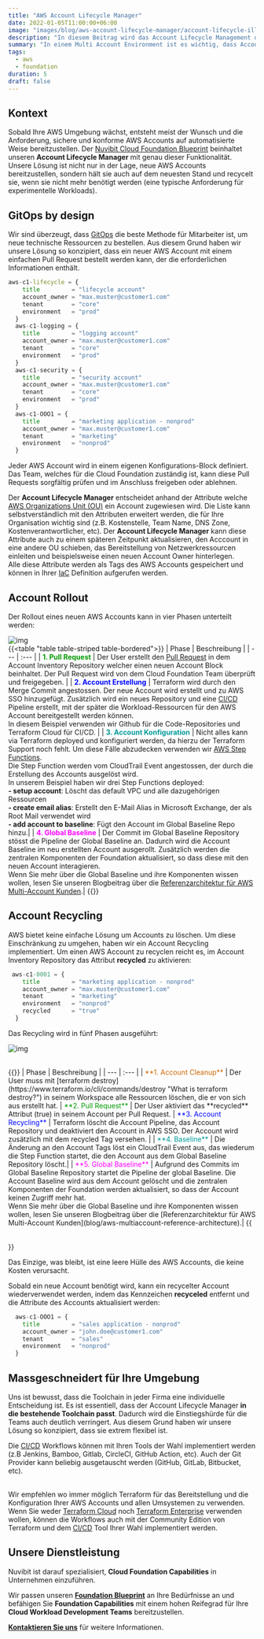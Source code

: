 ```yaml
---
title: "AWS Account Lifecycle Manager"
date: 2022-01-05T11:00:00+06:00
image: "images/blog/aws-account-lifecycle-manager/account-lifecycle-illustration.png"
description: "In diesem Beitrag wird das Account Lifecycle Management des Nuvibit Foundation Blueprint erklärt."
summary: "In einem Multi Account Environment ist es wichtig, dass Accounts automatisiert erstellt, mit einer Baseline versehen, verwaltet und recycled werden können. In diesem Blog Beitrag wird unsere Lifecycle Management Lösung für AWS Accounts des Nuvibit Foundation Blueprints erklärt mit genau dieser Funktionalität."
tags:
  - aws
  - foundation
duration: 5
draft: false
---
```

## Kontext
Sobald Ihre AWS Umgebung wächst, entsteht meist der Wunsch und die Anforderung, sichere und konforme AWS Accounts auf automatisierte Weise bereitzustellen.
Der [Nuvibit Cloud Foundation Blueprint](products/foundation-blueprint) beinhaltet unseren **Account Lifecycle Manager** mit genau dieser Funktionalität. Unsere Lösung ist nicht nur in der Lage, neue AWS Accounts bereitzustellen, sondern hält sie auch auf dem neuesten Stand und recycelt sie, wenn sie nicht mehr benötigt werden (eine typische Anforderung für experimentelle Workloads).

## GitOps by design
Wir sind überzeugt, dass [GitOps](faq/#gitops 'What is GitOps?') die beste Methode für Mitarbeiter ist, um neue technische Ressourcen zu bestellen.
Aus diesem Grund haben wir unsere Lösung so konzipiert, dass ein neuer AWS Account mit einem einfachen Pull Request bestellt werden kann, der die erforderlichen Informationen enthält.

```terraform {linenos=table,hl_lines=[],linenostart=50}
aws-c1-lifecycle = {
    title         = "lifecycle account"
    account_owner = "max.muster@customer1.com"
    tenant        = "core"
    environment   = "prod"
  }
  aws-c1-logging = {
    title         = "logging account"
    account_owner = "max.muster@customer1.com"
    tenant        = "core"
    environment   = "prod"
  }
  aws-c1-security = {
    title         = "security account"
    account_owner = "max.muster@customer1.com"
    tenant        = "core"
    environment   = "prod"
  }
  aws-c1-OOO1 = {
    title         = "marketing application - nonprod"
    account_owner = "max.muster@customer1.com"
    tenant        = "marketing"
    environment   = "nonprod"
  }
```

Jeder AWS Account wird in einem eigenen Konfigurations-Block definiert.
Das Team, welches für die Cloud Foundation zuständig ist, kann diese Pull Requests sorgfältig prüfen und im Anschluss freigeben oder ablehnen.

Der **Account Lifecycle Manager** entscheidet anhand der Attribute welche [AWS Organizations Unit (OU)](https://docs.aws.amazon.com/organizations/latest/userguide/orgs_manage_ous.html) ein Account zugewiesen wird. 
Die Liste kann selbstverständlich mit den Attributen erweitert werden, die für Ihre Organisation wichtig sind (z.B. Kostenstelle, Team Name, DNS Zone, Kostenverantwortlicher, etc). 
Der **Account Lifecycle Manager** kann diese Attribute auch zu einem späteren Zeitpunkt aktualisieren, den Acccount in eine andere OU schieben, das Bereitstellung von Netzwerkressourcen einleiten und beispielsweise einen neuen Account Owner hinterlegen.<br/>
Alle diese Attribute werden als Tags des AWS Accounts gespeichert und können in Ihrer [IaC](faq/#iac 'What is Infrastructure as Code?') Definition aufgerufen werden.

## Account Rollout
Der Rollout eines neuen AWS Accounts kann in vier Phasen unterteilt werden:

![img](images/blog/aws-account-lifecycle-manager/rollout-diag-highres.png)
<br/>
{{<table "table table-striped table-bordered">}}
| Phase | Beschreibung |
| ---   | :---  |
| <span style="color: #009900">**1. Pull Request**</span> | Der User erstellt den [Pull Request](https://docs.github.com/en/pull-requests/collaborating-with-pull-requests/proposing-changes-to-your-work-with-pull-requests/about-pull-requests) in dem Account Inventory Repository welcher einen neuen Account Block beinhaltet. Der Pull Request wird von dem Cloud Foundation Team überprüft und freigegeben. |
| <span style="color: #0008FF">**2. Account Erstellung**</span> | Terraform wird durch den Merge Commit angestossen. Der neue Account wird erstellt und zu AWS SSO hinzugefügt. Zusätzlich wird ein neues Repository und eine [CI/CD](faq/#cicd 'What is CI/CD?') Pipeline erstellt, mit der später die Workload-Ressourcen für den AWS Account bereitgestellt werden können. <br/> In diesem Beispiel verwenden wir Github für die Code-Repositories und Terraform Cloud für CI/CD. |
| <span style="color: #009999">**3. Account Konfiguration**</span> | Nicht alles kann via Terraform deployed und konfiguriert werden, da hierzu der Terraform Support noch fehlt. Um diese Fälle abzudecken verwenden wir [AWS Step Functions](https://aws.amazon.com/step-functions/?step-functions.sort-by=item.additionalFields.postDateTime&step-functions.sort-order=desc). <br/>Die Step Function werden vom CloudTrail Event angestossen, der durch die Erstellung des Accounts ausgelöst wird.<br/>In unserem Beispiel haben wir drei Step Functions deployed:<br/>**- setup account**: Löscht das default VPC und alle dazugehörigen Ressourcen<br/>**- create email alias**: Erstellt den E-Mail Alias in Microsoft Exchange, der als Root Mail verwendet wird<br/>**- add account to baseline**: Fügt den Account im Global Baseline Repo hinzu.|
| <span style="color: #FF00FF">**4. Global Baseline**</span> | Der Commit im Global Baseline Repository stösst die Pipeline der Global Baseline an. Dadurch wird die Account Baseline im neu erstellten Account ausgerollt. Zusätzlich werden die zentralen Komponenten der Foundation aktualisiert, so dass diese mit den neuen Account interagieren.<br/>Wenn Sie mehr über die Global Baseline und ihre Komponenten wissen wollen, lesen Sie unseren Blogbeitrag über die [Referenzarchitektur für AWS Multi-Account Kunden](blog/aws-multiaccount-reference-architecture).|
{{</table>}}
<br/>

## Account Recycling
AWS bietet keine einfache Lösung um Accounts zu löschen. 
Um diese Einschränkung zu umgehen, haben wir ein Account Recycling implementiert.
Um einen AWS Account zu recyclen reicht es, im Account Inventory Repository das Attribut **recycled** zu aktivieren:

```terraform {linenos=table,hl_lines=[6],linenostart=50}
 aws-c1-0001 = {
    title         = "marketing application - nonprod"
    account_owner = "max.muster@customer1.com"
    tenant        = "marketing"
    environment   = "nonprod"
    recycled      = "true"
  }
```

Das Recycling wird in fünf Phasen ausgeführt:

![img](images/blog/aws-account-lifecycle-manager/recycling-diag-highres.png)

<br/>
{{<table "table table-striped table-bordered">}}
| Phase | Beschreibung |
| ---   | :---  |
| <span style="color: #CC6600">**1. Account Cleanup**</span> | Der User muss mit [terraform destroy](https://www.terraform.io/cli/commands/destroy "What is terraform destroy?") in seinem Workspace alle Ressourcen löschen, die er von sich aus erstellt hat.
| <span style="color: #009900">**2. Pull Request**</span> | Der User aktiviert das **recycled** Attribut (true) in seinem Account per Pull Request.
| <span style="color: #0008FF">**3. Account Recycling**</span> | Terraform löscht die Account Pipeline, das Account Repository und deaktiviert den Account in AWS SSO. Der Account wird zusätzlich mit dem recycled Tag versehen. |
| <span style="color: #009999">**4. Baseline**</span> | Die Änderung an den Account Tags löst ein CloudTrail Event aus, das wiederum die Step Function startet, die den Account aus dem Global Baseline Repository löscht.|
| <span style="color: #FF00FF">**5. Global Baseline**</span> | Aufgrund des Commits im Global Baseline Repository startet die Pipeline der global Baseline. Die Account Baseline wird aus dem Account gelöscht und die zentralen Komponenten der Foundation werden aktualisiert, so dass der Account keinen Zugriff mehr hat.<br/>Wenn Sie mehr über die Global Baseline und ihre Komponenten wissen wollen, lesen Sie unseren Blogbeitrag über die [Referenzarchitektur für AWS Multi-Account Kunden](blog/aws-multiaccount-reference-architecture).|
{{</table>}}
<br/>

Das Einzige, was bleibt, ist eine leere Hülle des AWS Accounts, die keine Kosten verursacht.<br/>

Sobald ein neue Account benötigt wird, kann ein recycelter Account wiederverwendet werden, indem das Kennzeichen **recyceled** entfernt und die Attribute des Accounts aktualisiert werden:

```terraform {linenos=table,hl_lines=[],linenostart=50}
  aws-c1-OOO1 = {
    title         = "sales application - nonprod"
    account_owner = "john.doe@customer1.com"
    tenant        = "sales"
    environment   = "nonprod"
  }
```

## Massgeschneidert für Ihre Umgebung
Uns ist bewusst, dass die Toolchain in jeder Firma eine individuelle Entscheidung ist. 
Es ist essentiell, dass der Account Lifecycle Manager **in die bestehende Toolchain passt**. 
Dadurch wird die Einstiegshürde für die Teams auch deutlich verringert.
Aus diesem Grund haben wir unsere Lösung so konzipiert, dass sie extrem flexibel ist.<br/>

Die [CI/CD](faq/#cicd 'What is CI/CD?') Workflows können mit Ihren Tools der Wahl implementiert werden (z.B Jenkins, Bamboo, Gitlab, CircleCI, GitHub Action, etc). Auch der Git Provider kann beliebig ausgetauscht werden (GitHub, GitLab, Bitbucket, etc).<br/><br/>

Wir empfehlen wo immer möglich Terraform für das Bereitstellung und die Konfiguration Ihrer AWS Accounts und allen Umsystemen zu verwenden. 
Wenn Sie weder [Terraform Cloud](https://www.terraform.io/cloud) noch [Terraform Enterprise](https://www.terraform.io/enterprise) verwenden wollen, können die Workflows auch mit der Community Edition von Terraform und dem [CI/CD](faq/#cicd 'What is CI/CD?') Tool Ihrer Wahl implementiert werden.

## Unsere Dienstleistung
Nuvibit ist darauf spezialisiert, **Cloud Foundation Capabilities** in Unternehmen einzuführen.

Wir passen unseren **[Foundation Blueprint](products/foundation-blueprint "Foundation Blueprint Produktseite")** an Ihre Bedürfnisse an und befähigen Sie **Foundation Capabilities** mit einem hohen Reifegrad für Ihre **Cloud Workload Development Teams** bereitzustellen.

**[Kontaktieren Sie uns](/contact/ 'Kontaktieren Sie uns für weitere Informationen.')** für weitere Informationen.